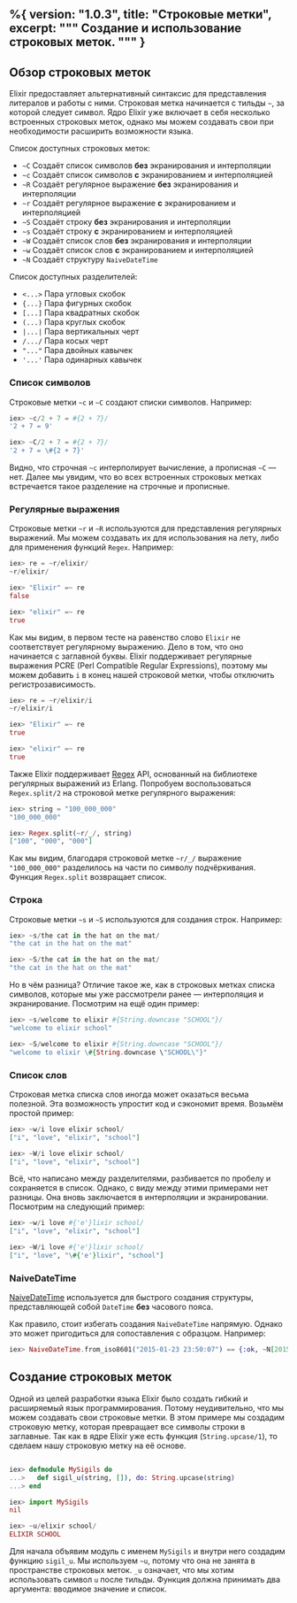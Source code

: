 %{
  version: "1.0.3",
  title: "Строковые метки",
  excerpt: """
  Создание и использование строковых меток.
  """
}
---

## Обзор строковых меток

Elixir предоставляет альтернативный синтаксис для представления литералов и работы с ними.
Строковая метка начинается с тильды `~`, за которой следует символ.
Ядро Elixir уже включает в себя несколько встроенных строковых меток, однако мы можем создавать свои при необходимости расширить возможности языка.

Список доступных строковых меток:

  - `~C` Создаёт список символов **без** экранирования и интерполяции
  - `~c` Создаёт список символов **с** экранированием и интерполяцией
  - `~R` Создаёт регулярное выражение **без** экранирования и интерполяции
  - `~r` Создаёт регулярное выражение **с** экранированием и интерполяцией
  - `~S` Создаёт строку **без** экранирования и интерполяции
  - `~s` Создаёт строку **с** экранированием и интерполяцией
  - `~W` Создаёт список слов  **без** экранирования и интерполяции
  - `~w` Создаёт список слов **с** экранированием и интерполяцией
  - `~N` Создаёт структуру `NaiveDateTime`

Список доступных разделителей:

  - `<...>` Пара угловых скобок
  - `{...}` Пара фигурных скобок
  - `[...]` Пара квадратных скобок
  - `(...)` Пара круглых скобок
  - `|...|` Пара вертикальных черт
  - `/.../` Пара косых черт
  - `"..."` Пара двойных кавычек
  - `'...'` Пара одинарных кавычек

### Список символов

Строковые метки `~c` и `~C` создают списки символов.
Например:

```elixir
iex> ~c/2 + 7 = #{2 + 7}/
'2 + 7 = 9'

iex> ~C/2 + 7 = #{2 + 7}/
'2 + 7 = \#{2 + 7}'
```

Видно, что строчная `~c` интерполирует вычисление, а прописная `~C` — нет.
Далее мы увидим, что во всех встроенных строковых метках встречается такое разделение на строчные и прописные.

### Регулярные выражения

Строковые метки `~r` и `~R` используются для представления регулярных выражений.
Мы можем создавать их для использования на лету, либо для применения функций `Regex`.
Например:

```elixir
iex> re = ~r/elixir/
~r/elixir/

iex> "Elixir" =~ re
false

iex> "elixir" =~ re
true
```

Как мы видим, в первом тесте на равенство слово `Elixir` не соответствует регулярному выражению.
Дело в том, что оно начинается с заглавной буквы.
Elixir поддерживает регулярные выражения PCRE (Perl Compatible Regular Expressions), поэтому мы можем добавить `i` в конец нашей строковой метки, чтобы отключить регистрозависимость.

```elixir
iex> re = ~r/elixir/i
~r/elixir/i

iex> "Elixir" =~ re
true

iex> "elixir" =~ re
true
```

Также Elixir поддерживает [Regex](https://hexdocs.pm/elixir/Regex.html) API, основанный на библиотеке регулярных выражений из Erlang.
Попробуем воспользоваться `Regex.split/2` на строковой метке регулярного выражения:

```elixir
iex> string = "100_000_000"
"100_000_000"

iex> Regex.split(~r/_/, string)
["100", "000", "000"]
```

Как мы видим, благодаря строковой метке `~r/_/` выражение `"100_000_000"` разделилось на части по символу подчёркивания.
Функция `Regex.split` возвращает список.

### Строка

Строковые метки `~s` и `~S` используются для создания строк.
Например:

```elixir
iex> ~s/the cat in the hat on the mat/
"the cat in the hat on the mat"

iex> ~S/the cat in the hat on the mat/
"the cat in the hat on the mat"
```

Но в чём разница? Отличие такое же, как в строковых метках списка символов,
которые мы уже рассмотрели ранее — интерполяция и экранирование.
Посмотрим на ещё один пример:

```elixir
iex> ~s/welcome to elixir #{String.downcase "SCHOOL"}/
"welcome to elixir school"

iex> ~S/welcome to elixir #{String.downcase "SCHOOL"}/
"welcome to elixir \#{String.downcase \"SCHOOL\"}"
```

### Список слов

Строковая метка списка слов иногда может оказаться весьма полезной.
Эта возможность упростит код и сэкономит время.
Возьмём простой пример:

```elixir
iex> ~w/i love elixir school/
["i", "love", "elixir", "school"]

iex> ~W/i love elixir school/
["i", "love", "elixir", "school"]
```

Всё, что написано между разделителями, разбивается по пробелу и сохраняется в список.
Однако, с виду между этими примерами нет разницы.
Она вновь заключается в интерполяции и экранировании.
Посмотрим на следующий пример:

```elixir
iex> ~w/i love #{'e'}lixir school/
["i", "love", "elixir", "school"]

iex> ~W/i love #{'e'}lixir school/
["i", "love", "\#{'e'}lixir", "school"]
```

### NaiveDateTime

[NaiveDateTime](https://hexdocs.pm/elixir/NaiveDateTime.html) используется для быстрого создания структуры, представляющей собой `DateTime` **без** часового пояса.

Как правило, стоит избегать создания `NaiveDateTime` напрямую.
Однако это может пригодиться для сопоставления с образцом.
Например:

```elixir
iex> NaiveDateTime.from_iso8601("2015-01-23 23:50:07") == {:ok, ~N[2015-01-23 23:50:07]}
```

## Создание строковых меток

Одной из целей разработки языка Elixir было создать гибкий и расширяемый язык программирования.
Потому неудивительно, что мы можем создавать свои строковые метки.
В этом примере мы создадим строковую метку, которая превращает все символы строки в заглавные.
Так как в ядре Elixir уже есть функция (`String.upcase/1`), то сделаем нашу строковую метку на её основе.

```elixir

iex> defmodule MySigils do
...>   def sigil_u(string, []), do: String.upcase(string)
...> end

iex> import MySigils
nil

iex> ~u/elixir school/
ELIXIR SCHOOL
```

Для начала объявим модуль с именем `MySigils` и внутри него создадим функцию `sigil_u`.
Мы используем `~u`, потому что она не занята в пространстве строковых меток.
`_u` означает, что мы хотим использовать символ `u` после тильды.
Функция должна принимать два аргумента: вводимое значение и список.
